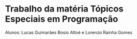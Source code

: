 # Trabalho da matéria Tópicos Especiais em Programação
Alunos: Lucas Guimarães Bosio Altoé e Lorenzo Rainha Gomes

